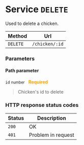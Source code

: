 # Service ```DELETE```

Used to delete a chicken.

| Method   | Url           |
| -------- | ---------------|
| `DELETE`   | `/chicken/:id` |

### Parameters

#### Path parameter

```id``` <small>number</small>&nbsp;&nbsp;&nbsp;<span style="color: orange">**Required**</span>

> Chicken's id to delete

### HTTP response status codes

| Status   | Description           |
|----------|-----------------------|
|```200``` | OK                    |
|```401``` | Problem in request    |